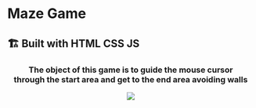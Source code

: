 # Maze Game
🏗️ Built with HTML CSS JS
------
<h3 align="center">The object of this game is to guide the mouse cursor <br/>through the start area and get to the end area avoiding walls</h3>
<div align="center"><img src="https://media4.giphy.com/media/ACLCA6bvwBEvC/giphy.gif" /></div>
